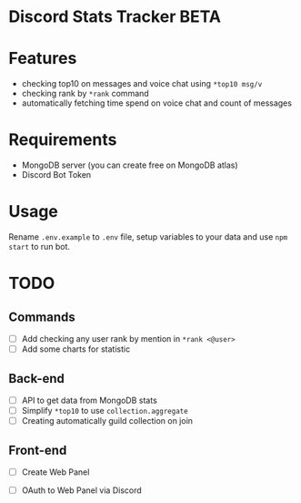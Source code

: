 # Discord Stats Tracker BETA

# Features
- checking top10 on messages and voice chat using `*top10 msg/v`
- checking rank by `*rank` command
- automatically fetching time spend on voice chat and count of messages

# Requirements
- MongoDB server (you can create free on MongoDB atlas)
- Discord Bot Token

# Usage
Rename `.env.example` to `.env` file, setup variables to your data and use `npm start` to run bot.

# TODO
## Commands
- [ ] Add checking any user rank by mention in `*rank <@user>`
- [ ] Add some charts for statistic
## Back-end
- [ ] API to get data from MongoDB stats
- [ ] Simplify `*top10` to use `collection.aggregate`
- [ ] Creating automatically guild collection on join
## Front-end
- [ ] Create Web Panel
- [ ] OAuth to Web Panel via Discord


